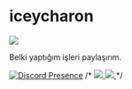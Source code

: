 # iceycharon
![](https://komarev.com/ghpvc/?username=iceycharon)

Belki yaptığım işleri paylaşırım.

[![Discord Presence](https://lanyard-profile-readme.vercel.app/api/734029280073351208?theme=dark&bg=1c1c1c&animated=true&hideDiscrim=true&borderRadius=20px)](https://discord.com/users/734029280073351208)
/*
<a href="https://github.com/iceycharon">
  <img src="https://github-readme-stats.vercel.app/api?username=iceycharon&count_private=true&hide_border=true&show_icons=true&include_all_commits=true&bg_color=0d1117&title_color=322464&text_color=848484&icon_color=4730b8">
<img src="https://github-readme-stats.vercel.app/api/top-langs/?username=iceycharon&layout=compact&theme=nord&hide_border=true&bg_color=0d1117&border_radius=6&title_color=4730b8">
</a>
*/
